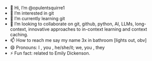 - 👋 Hi, I’m @opulentsquirre1
- 👀 I’m interested in git
- 🌱 I’m currently learning git
- 💞️ I’m looking to collaborate on git, github, python, AI, LLMs, long-context, innovative approaches to in-context learning and context caching. 
- 📫 How to reach me say my name 3x in bathroom [lights out, obv]
- 😄 Pronouns: I , you , he/she/it; we, you , they
- ⚡ Fun fact: related to Emily Dickenson.

<!---
opulentsquirre1/opulentsquirre1 is a ✨ special ✨ repository because its `README.md` (this file) appears on your GitHub profile.
You can click the Preview link to take a look at your changes.
--->
